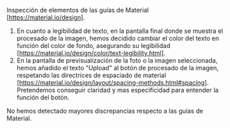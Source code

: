 Inspección de elementos de las guías de Material [https://material.io/design].

1. En cuanto a legibilidad de texto, en la pantalla final donde se muestra el procesado de la imagen, hemos decidido cambiar el color del texto en función del color de fondo, asegurando su legibilidad [https://material.io/design/color/text-legibility.html].
2. En la pantalla de previsualización de la foto o la imagen seleccionada, hemos añadido el texto "Upload" al botón de procesado de la imagen, respetando las directrices de espaciado de material [https://material.io/design/layout/spacing-methods.html#spacing]. Pretendemos conseguir claridad y mas especificidad para entender la función del botón.

No hemos detectado mayores discrepancias respecto a las guías de Material.